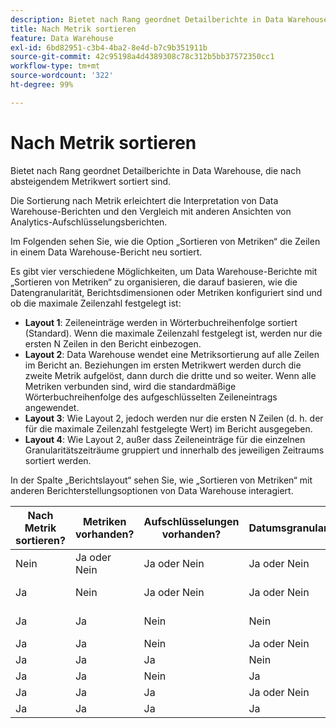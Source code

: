 ```yaml
---
description: Bietet nach Rang geordnet Detailberichte in Data Warehouse, die nach absteigendem Metrikwert sortiert sind.
title: Nach Metrik sortieren
feature: Data Warehouse
exl-id: 6bd82951-c3b4-4ba2-8e4d-b7c9b351911b
source-git-commit: 42c95198a4d4389308c78c312b5bb37572350cc1
workflow-type: tm+mt
source-wordcount: '322'
ht-degree: 99%

---
```


# Nach Metrik sortieren

Bietet nach Rang geordnet Detailberichte in Data Warehouse, die nach absteigendem Metrikwert sortiert sind.

Die Sortierung nach Metrik erleichtert die Interpretation von Data Warehouse-Berichten und den Vergleich mit anderen Ansichten von Analytics-Aufschlüsselungsberichten.

Im Folgenden sehen Sie, wie die Option „Sortieren von Metriken“ die Zeilen in einem Data Warehouse-Bericht neu sortiert.

Es gibt vier verschiedene Möglichkeiten, um Data Warehouse-Berichte mit „Sortieren von Metriken“ zu organisieren, die darauf basieren, wie die Datengranularität, Berichtsdimensionen oder Metriken konfiguriert sind und ob die maximale Zeilenzahl festgelegt ist:

* **Layout 1**: Zeileneinträge werden in Wörterbuchreihenfolge sortiert (Standard). Wenn die maximale Zeilenzahl festgelegt ist, werden nur die ersten N Zeilen in den Bericht einbezogen.
* **Layout 2**: Data Warehouse wendet eine Metriksortierung auf alle Zeilen im Bericht an. Beziehungen im ersten Metrikwert werden durch die zweite Metrik aufgelöst, dann durch die dritte und so weiter. Wenn alle Metriken verbunden sind, wird die standardmäßige Wörterbuchreihenfolge des aufgeschlüsselten Zeileneintrags angewendet.
* **Layout 3**: Wie Layout 2, jedoch werden nur die ersten N Zeilen (d. h. der für die maximale Zeilenzahl festgelegte Wert) im Bericht ausgegeben.
* **Layout 4**: Wie Layout 2, außer dass Zeileneinträge für die einzelnen Granularitätszeiträume gruppiert und innerhalb des jeweiligen Zeitraums sortiert werden.

In der Spalte „Berichtslayout“ sehen Sie, wie „Sortieren von Metriken“ mit anderen Berichterstellungsoptionen von Data Warehouse interagiert.

| Nach Metrik sortieren? | Metriken vorhanden? | Aufschlüsselungen vorhanden? | Datumsgranularität? | Maximale Zeilenzahl festgelegt? | Berichtslayout |
|---|---|---|---|---|---|
| Nein | Ja oder Nein | Ja oder Nein | Ja oder Nein | Ja oder Nein | 1 |
| Ja | Nein | Ja oder Nein | Ja oder Nein | Ja oder Nein | 1 |
| Ja | Ja | Nein | Nein | nicht angegeben | 1 |
| Ja | Ja | Nein | Ja oder Nein | Nein | 1 |
| Ja | Ja | Ja | Nein | Nein | 2 |
| Ja | Ja | Nein | Ja | Ja | 3 |
| Ja | Ja | Ja | Ja oder Nein | Ja | 3 |
| Ja | Ja | Ja | Ja | Nein | 4 |
